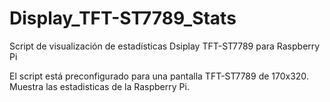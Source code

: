 # Display_TFT-ST7789_Stats
Script de visualización de estadísticas Dsiplay TFT-ST7789 para Raspberry Pi

El script está preconfigurado para una pantalla TFT-ST7789 de 170x320. Muestra las estadisticas de la Raspberry Pi.
